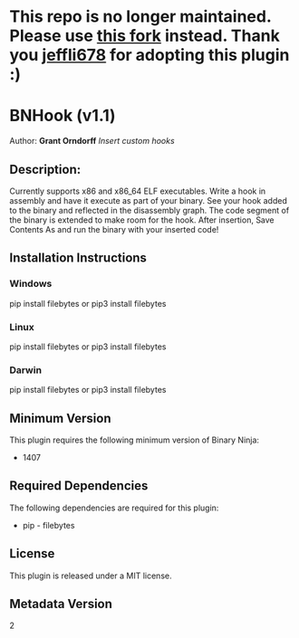 # This repo is no longer maintained. Please use [this fork](https://github.com/jeffli678/bnhook) instead. Thank you [jeffli678](https://github.com/jeffli678) for adopting this plugin :)

# BNHook (v1.1)
Author: **Grant Orndorff**
_Insert custom hooks_
## Description:
Currently supports x86 and x86_64 ELF executables.
Write a hook in assembly and have it execute as part of your binary. See your hook added to the binary and reflected in the disassembly graph. The code segment of the binary is extended to make room for the hook. After insertion, Save Contents As and run the binary with your inserted code!


## Installation Instructions

### Windows

pip install filebytes or pip3 install filebytes

### Linux

pip install filebytes or pip3 install filebytes

### Darwin

pip install filebytes or pip3 install filebytes
## Minimum Version

This plugin requires the following minimum version of Binary Ninja:

 * 1407



## Required Dependencies

The following dependencies are required for this plugin:

 * pip - filebytes


## License

This plugin is released under a MIT license.
## Metadata Version

2
